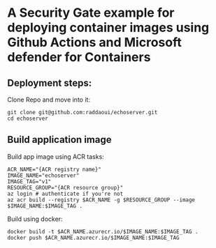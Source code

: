 A Security Gate example for deploying container images using Github Actions and Microsoft defender for Containers
==================================================================================================================


Deployment steps:   
------------------


Clone Repo and move into it:

	git clone git@github.com:raddaoui/echoserver.git
	cd echoserver



Build application image
------------------------

Build app image using ACR tasks:

	ACR_NAME="{ACR registry name}"
	IMAGE_NAME="echoserver"
	IMAGE_TAG="v1"
	RESOURCE_GROUP="{ACR resource group}"
	az login # authenticate if you're not
	az acr build --registry $ACR_NAME -g $RESOURCE_GROUP --image $IMAGE_NAME:$IMAGE_TAG .


Build using docker:

	docker build -t $ACR_NAME.azurecr.io/$IMAGE_NAME:$IMAGE_TAG .
	docker push $ACR_NAME.azurecr.io/$IMAGE_NAME:$IMAGE_TAG

